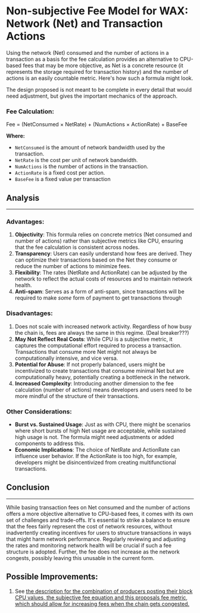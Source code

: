 # Non-subjective Fee Model for WAX: Network (Net) and Transaction Actions

Using the network (Net) consumed and the number of actions in a transaction as a basis for the fee calculation provides an alternative to CPU-based fees that may be more objective, as Net is a concrete resource (it represents the storage required for transaction history) and the number of actions is an easily countable metric. Here's how such a formula might look.

The design proposed is not meant to be complete in every detail that would need adjustment, but gives the important mechanics of the approach.

### Fee Calculation:

Fee = (NetConsumed × NetRate) + (NumActions × ActionRate) + BaseFee

**Where:**
- `NetConsumed` is the amount of network bandwidth used by the transaction.
- `NetRate` is the cost per unit of network bandwidth.
- `NumActions` is the number of actions in the transaction.
- `ActionRate` is a fixed cost per action.
- `BaseFee` is a fixed value per transaction

## Analysis
---
### Advantages:
1. **Objectivity**: This formula relies on concrete metrics (Net consumed and number of actions) rather than subjective metrics like CPU, ensuring that the fee calculation is consistent across nodes.
2. **Transparency**: Users can easily understand how fees are derived. They can optimize their transactions based on the Net they consume or reduce the number of actions to minimize fees.
3. **Flexibility**: The rates (NetRate and ActionRate) can be adjusted by the network to reflect the actual costs of resources and to maintain network health.
4. **Anti-spam**: Serves as a form of anti-spam, since transactions will be required to make _some_ form of payment to get transactions through

### Disadvantages:
1. Does not scale with increased network activity. Regardless of how busy the chain is, fees are always the same in this regime. (Deal breaker???)
2. **May Not Reflect Real Costs**: While CPU is a subjective metric, it captures the computational effort required to process a transaction. Transactions that consume more Net might not always be computationally intensive, and vice versa.
3. **Potential for Abuse**: If not properly balanced, users might be incentivized to create transactions that consume minimal Net but are computationally heavy, potentially creating a bottleneck in the network.
4. **Increased Complexity**: Introducing another dimension to the fee calculation (number of actions) means developers and users need to be more mindful of the structure of their transactions.

### Other Considerations:
- **Burst vs. Sustained Usage**: Just as with CPU, there might be scenarios where short bursts of high Net usage are acceptable, while sustained high usage is not. The formula might need adjustments or added components to address this.
- **Economic Implications**: The choice of NetRate and ActionRate can influence user behavior. If the ActionRate is too high, for example, developers might be disincentivized from creating multifunctional transactions.

## Conclusion
---
While basing transaction fees on Net consumed and the number of actions offers a more objective alternative to CPU-based fees, it comes with its own set of challenges and trade-offs. It's essential to strike a balance to ensure that the fees fairly represent the cost of network resources, without inadvertently creating incentives for users to structure transactions in ways that might harm network performance. Regularly reviewing and adjusting the rates and monitoring network health will be crucial if such a fee structure is adopted.
Further, the fee does not increase as the network congests, possibly leaving this unusable in the current form.


## Possible Improvements:

1. See [the description for the combination of producers posting their block CPU values, the subjective fee equation and this proposals fee metric, which should allow for increasing fees when the chain gets congested.](https://github.com/worldwide-asset-exchange/wax-blockchain/blob/tokenomics-graphs/tokenomics/proposals/subjective-cpu-net%2Bactions-post-block-cpu.md)
